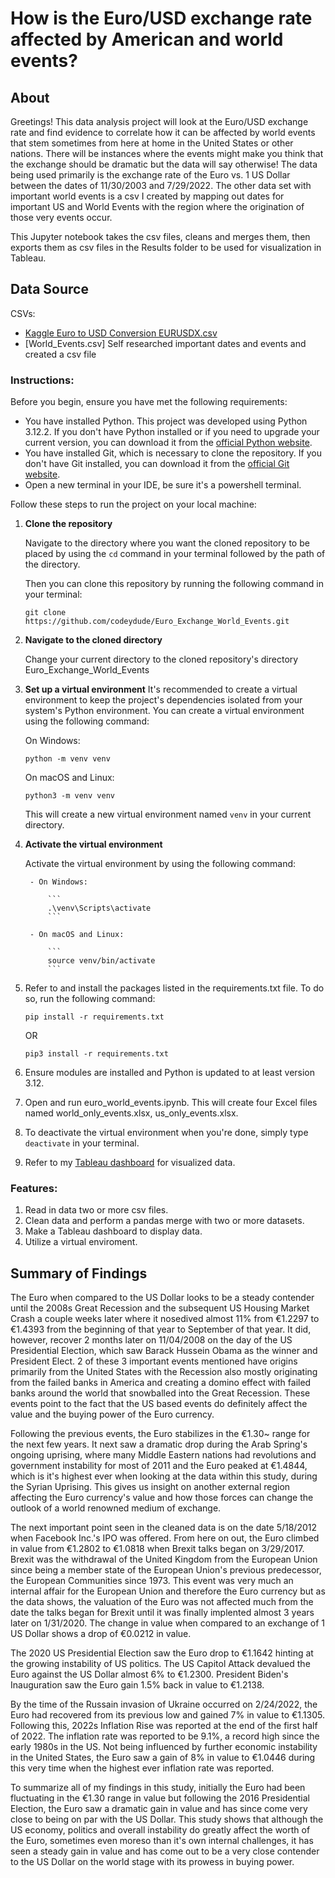 # How is the Euro/USD exchange rate affected by American and world events?

## About
Greetings! This data analysis project will look at the Euro/USD exchange rate and find evidence to correlate how it can be affected by world events that stem sometimes from here at home in the United States or other nations. There will be instances where the events might make you think that the exchange should be dramatic but the data will say otherwise! The data being used primarily is the exchange rate of the Euro vs. 1 US Dollar between the dates of 11/30/2003 and 7/29/2022. The other data set with important world events is a csv I created by mapping out dates for important US and World Events with the region where the origination of those very events occur.

This Jupyter notebook takes the csv files, cleans and merges them, then exports them as csv files in the Results folder to be used for visualization in Tableau.

## Data Source
CSVs:
- [Kaggle Euro to USD Conversion EURUSDX.csv](https://www.kaggle.com/datasets/neelgajare/euro-to-usd-conversion)
- [World_Events.csv] Self researched important dates and events and created a csv file

### Instructions:

Before you begin, ensure you have met the following requirements:

- You have installed Python. This project was developed using Python 3.12.2. If you don't have Python installed or if you need to upgrade your current version, you can download it from the [official Python website](https://www.python.org/downloads/).
- You have installed Git, which is necessary to clone the repository. If you don't have Git installed, you can download it from the [official Git website](https://git-scm.com/downloads).
- Open a new terminal in your IDE, be sure it's a powershell terminal.

Follow these steps to run the project on your local machine:

1. **Clone the repository**

    Navigate to the directory where you want the cloned repository to be placed by using the ```cd``` command in your terminal followed by the path of the directory.

    Then you can clone this repository by running the following command in your terminal:

   ```
   git clone https://github.com/codeydude/Euro_Exchange_World_Events.git
   ```

2. **Navigate to the cloned directory**

   Change your current directory to the cloned repository's directory Euro_Exchange_World_Events

3. **Set up a virtual environment**
    It's recommended to create a virtual environment to keep the project's dependencies isolated from your system's Python environment. You can create a virtual environment using the following command:

    
   On Windows:
   ```
   python -m venv venv
   ```

   On macOS and Linux:
   ```
   python3 -m venv venv
   ```

   This will create a new virtual environment named `venv` in your current directory.

4. **Activate the virtual environment**

    Activate the virtual environment by using the following command:
    
        - On Windows:

            ```
            .\venv\Scripts\activate
            ```

        - On macOS and Linux:

            ```
            source venv/bin/activate
            ```

5. Refer to and install the packages listed in the requirements.txt file. To do so, run the following command:
    ```
    pip install -r requirements.txt 
    ```
    OR 
    ```
    pip3 install -r requirements.txt
    ```

6. Ensure modules are installed and Python is updated to at least version 3.12.

7. Open and run euro_world_events.ipynb. This will create four Excel files named world_only_events.xlsx, us_only_events.xlsx.

8. To deactivate the virtual environment when you're done, simply type `deactivate` in your terminal.

9. Refer to my [Tableau dashboard](https://public.tableau.com/app/profile/lavin.lalchandani/viz/Eurovs_WorldEvents/Dashboard1) for visualized data.

### Features:
1. Read in data two or more csv files.
2. Clean data and perform a pandas merge with two or more datasets.
3. Make a Tableau dashboard to display data.
4. Utilize a virtual enviroment.

## Summary of Findings
The Euro when compared to the US Dollar looks to be a steady contender until the 2008s Great Recession and the subsequent US Housing Market Crash a couple weeks later where it nosedived almost 11% from €1.2297 to €1.4393 from the beginning of that year to September of that year. It did, however, recover 2 months later on 11/04/2008 on the day of the US Presidential Election, which saw Barack Hussein Obama as the winner and President Elect. 2 of these 3 important events mentioned have origins primarily from the United States with the Recession also mostly originating from the failed banks in America and creating a domino effect with failed banks around the world that snowballed into the Great Recession. These events point to the fact that the US based events do definitely affect the value and the buying power of the Euro currency.

Following the previous events, the Euro stabilizes in the €1.30~ range for the next few years. It next saw a dramatic drop during the Arab Spring's ongoing uprising, where many Middle Eastern nations had revolutions and government instability for most of 2011 and the Euro peaked at €1.4844, which is it's highest ever when looking at the data within this study, during the Syrian Uprising. This gives us insight on another external region affecting the Euro currency's value and how those forces can change the outlook of a world renowned medium of exchange.

The next important point seen in the cleaned data is on the date 5/18/2012 when Facebook Inc.'s IPO was offered. From here on out, the Euro climbed in value from €1.2802 to €1.0818 when Brexit talks began on 3/29/2017. Brexit was the withdrawal of the United Kingdom from the European Union since being a member state of the European Union's previous predecessor, the European Communities since 1973. This event was very much an internal affair for the European Union and therefore the Euro currency but as the data shows, the valuation of the Euro was not affected much from the date the talks began for Brexit until it was finally implented almost 3 years later on 1/31/2020. The change in value when compared to an exchange of 1 US Dollar shows a drop of €0.0212 in value.

The 2020 US Presidential Election saw the Euro drop to €1.1642 hinting at the growing instability of US politics. The US Capitol Attack devalued the Euro against the US Dollar almost 6% to €1.2300. President Biden's Inauguration saw the Euro gain 1.5% back in value to €1.2138. 

By the time of the Russain invasion of Ukraine occurred on 2/24/2022, the Euro had recovered from its previous low and gained 7% in value to €1.1305. Following this, 2022s Inflation Rise was reported at the end of the first half of 2022. The inflation rate was reported to be 9.1%, a record high since the early 1980s in the US. Not being influenced by further economic instability in the United States, the Euro saw a gain of 8% in value to €1.0446 during this very time when the highest ever inflation rate was reported. 

To summarize all of my findings in this study, initially the Euro had been fluctuating in the €1.30 range in value but following the 2016 Presidential Election, the Euro saw a dramatic gain in value and has since come very close to being on par with the US Dollar. This study shows that although the US economy, politics and overall instability do greatly affect the worth of the Euro, sometimes even moreso than it's own internal challenges, it has seen a steady gain in value and has come out to be a very close contender to the US Dollar on the world stage with its prowess in buying power.